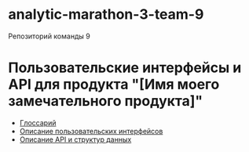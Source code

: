 # analytic-marathon-3-team-9

Репозиторий команды 9

# Пользовательские интерфейсы и API для продукта "[Имя моего замечательного продукта]"

- [Глоссарий](./0-glossary.md)
- [Описание пользовательских интерфейсов](./1-ui.md)
- [Описание API и структур данных](./2-rest-api.md)

